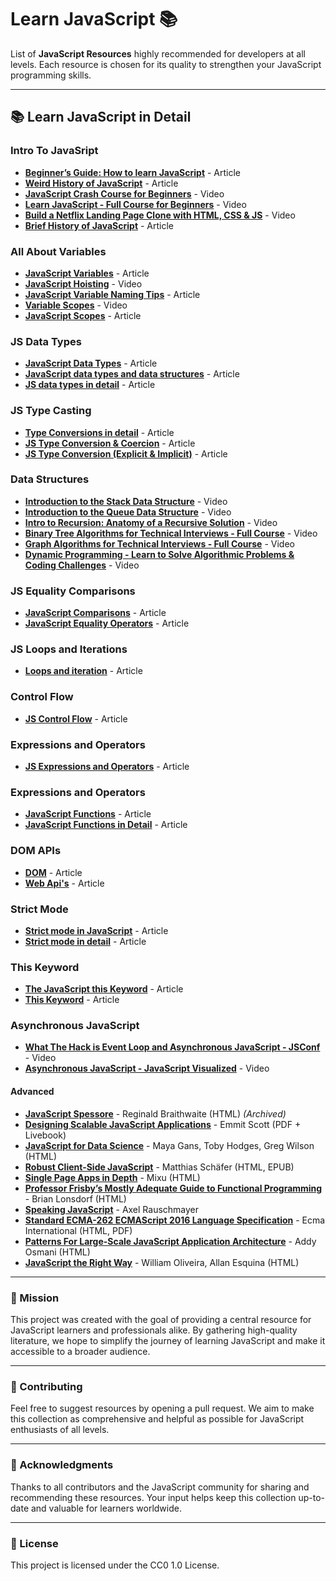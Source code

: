 # Learn JavaScript 📚

List of **JavaScript Resources** highly recommended for developers at all levels. Each resource is chosen for its quality to strengthen your JavaScript programming skills.

---

## 📚 Learn JavaScript in Detail

### Intro To JavaSript

- **[Beginner’s Guide: How to learn JavaScript](https://www.freecodecamp.org/news/how-to-learn-javascript-effectively/)** - Article
- **[Weird History of JavaScript](https://dev.to/codediodeio/the-weird-history-of-javascript-2bnb)** - Article
- **[JavaScript Crash Course for Beginners](https://www.youtube.com/watch?v=hdI2bqOjy3c&t=2s)** - Video
- **[Learn JavaScript - Full Course for Beginners](https://www.youtube.com/watch?v=PkZNo7MFNFg)** - Video
- **[Build a Netflix Landing Page Clone with HTML, CSS & JS](https://www.youtube.com/watch?v=P7t13SGytRk&t=22s)** - Video
- **[Brief History of JavaScript](https://roadmap.sh/guides/history-of-javascript)** - Article

### All About Variables

- **[JavaScript Variables](https://javascript.info/variables)** - Article
- **[JavaScript Hoisting](https://www.youtube.com/watch?v=EvfRXyKa_GI)** - Video
- **[JavaScript Variable Naming Tips](https://www.codeguage.com/courses/js/variables#Tips_for_naming_variables)** - Article
- **[Variable Scopes](https://www.youtube.com/watch?v=_E96W6ivHng)** - Video
- **[JavaScript Scopes](https://www.w3schools.com/js/js_scope.asp)** - Article

### JS Data Types

- **[JavaScript Data Types](https://www.codeguage.com/courses/js/data-types)** - Article
- **[JavaScript data types and data structures](https://developer.mozilla.org/en-US/docs/Web/JavaScript/Data_structures)** - Article
- **[JS data types in detail](https://javascript.info/types)** - Article

### JS Type Casting

- **[Type Conversions in detail](https://javascript.info/type-conversions)** - Article
- **[JS Type Conversion & Coercion](https://medium.com/@mila.mirovic98/javascript-fundamentals-type-conversion-coercion-8bbba10c9925)** - Article
- **[JS Type Conversion (Explicit & Implicit)](https://www.freecodecamp.org/news/coercion-and-type-conversion-in-javascript/)** - Article

### Data Structures

- **[Introduction to the Stack Data Structure](https://www.youtube.com/watch?v=4F-BnR2XwqU)** - Video
- **[Introduction to the Queue Data Structure](https://www.youtube.com/watch?v=GRA_3Ppl2ZI)** - Video
- **[Intro to Recursion: Anatomy of a Recursive Solution](https://www.youtube.com/watch?v=yBWlPte6FhA)** - Video
- **[Binary Tree Algorithms for Technical Interviews - Full Course](https://www.youtube.com/watch?v=fAAZixBzIAI)** - Video
- **[Graph Algorithms for Technical Interviews - Full Course](https://www.youtube.com/watch?v=tWVWeAqZ0WU)** - Video
- **[Dynamic Programming - Learn to Solve Algorithmic Problems & Coding Challenges](https://www.youtube.com/watch?v=oBt53YbR9Kk)** - Video

### JS Equality Comparisons

- **[JavaScript Comparisons](https://www.w3schools.com/js/js_comparisons.asp)** - Article
- **[JavaScript Equality Operators](https://developer.mozilla.org/en-US/docs/Web/JavaScript/Reference/Operators#equality_operators)** - Article

### JS Loops and Iterations

- **[Loops and iteration](https://developer.mozilla.org/en-US/docs/Web/JavaScript/Guide/Loops_and_iteration)** - Article

### Control Flow

- **[JS Control Flow](https://developer.mozilla.org/en-US/docs/Glossary/Control_flow)** - Article

### Expressions and Operators

- **[JS Expressions and Operators](https://developer.mozilla.org/en-US/docs/Web/JavaScript/Guide/Expressions_and_operators)** - Article

### Expressions and Operators

- **[JavaScript Functions](https://developer.mozilla.org/en-US/docs/Web/JavaScript/Guide/Functions)** - Article
- **[JavaScript Functions in Detail](https://www.codeguage.com/courses/js/functions-basics)** - Article

### DOM APIs

- **[DOM](https://developer.mozilla.org/en-US/docs/Web/API/Document_Object_Model)** - Article
- **[Web Api's](https://www.w3schools.com/js/js_api_intro.asp)** - Article

### Strict Mode

- **[Strict mode in JavaScript](https://javascript.info/strict-mode)** - Article
- **[Strict mode in detail](https://developer.mozilla.org/en-US/docs/Web/JavaScript/Reference/Strict_mode)** - Article

### This Keyword


- **[The JavaScript this Keyword](https://www.w3schools.com/js/js_this.asp)** - Article
- **[This Keyword](https://developer.mozilla.org/en-US/docs/Web/JavaScript/Reference/Operators/this)** - Article

### Asynchronous JavaScript

- **[What The Hack is Event Loop and Asynchronous JavaScript - JSConf](https://www.youtube.com/watch?v=8aGhZQkoFbQ)** - Video
- **[Asynchronous JavaScript - JavaScript Visualized](https://www.youtube.com/watch?v=eiC58R16hb8)** - Video

#### Advanced

- **[JavaScript Spessore](https://web.archive.org/web/20160325064800/https://leanpub.com/javascript-spessore/read)** - Reginald Braithwaite (HTML) _(Archived)_
- **[Designing Scalable JavaScript Applications](https://www.manning.com/books/designing-scalable-javascript-applications)** - Emmit Scott (PDF + Livebook)
- **[JavaScript for Data Science](https://third-bit.com/js4ds/)** - Maya Gans, Toby Hodges, Greg Wilson (HTML)
- **[Robust Client-Side JavaScript](https://molily.de/robust-javascript/)** - Matthias Schäfer (HTML, EPUB)
- **[Single Page Apps in Depth](http://singlepageappbook.com)** - Mixu (HTML)
- **[Professor Frisby’s Mostly Adequate Guide to Functional Programming](https://mostly-adequate.gitbooks.io/mostly-adequate-guide/content/)** - Brian Lonsdorf (HTML)
- **[Speaking JavaScript](https://exploringjs.com/es5/)** - Axel Rauschmayer
- **[Standard ECMA-262 ECMAScript 2016 Language Specification](https://www.ecma-international.org/publications/standards/Ecma-262.htm)** - Ecma International (HTML, PDF)
- **[Patterns For Large-Scale JavaScript Application Architecture](http://addyosmani.com/largescalejavascript/)** - Addy Osmani (HTML)
- **[JavaScript the Right Way](https://github.com/braziljs/js-the-right-way)** - William Oliveira, Allan Esquina (HTML)

---

### 🎯 Mission

This project was created with the goal of providing a central resource for JavaScript learners and professionals alike. By gathering high-quality literature, we hope to simplify the journey of learning JavaScript and make it accessible to a broader audience.

---

### 🤝 Contributing

Feel free to suggest resources by opening a pull request. We aim to make this collection as comprehensive and helpful as possible for JavaScript enthusiasts of all levels.

---

### 🙏 Acknowledgments

Thanks to all contributors and the JavaScript community for sharing and recommending these resources. Your input helps keep this collection up-to-date and valuable for learners worldwide.

---

### 📜 License

This project is licensed under the CC0 1.0 License.
